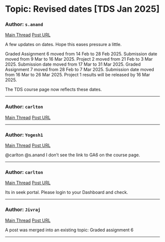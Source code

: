 # Topic: Revised dates [TDS Jan 2025]

### Author: `s.anand`
[Main Thread](https://discourse.onlinedegree.iitm.ac.in/t/revised-dates-tds-jan-2025/168506)
[Post URL](https://discourse.onlinedegree.iitm.ac.in/t/revised-dates-tds-jan-2025/168506/1)

[post_number]: 1
A few updates on dates. Hope this eases pressure a little.

Graded Assignment 6 moved from 14 Feb to 28 Feb 2025. Submission date moved from 9 Mar to 16 Mar 2025.
Project 2 moved from 21 Feb to 3 Mar 2025. Submission date moved from 17 Mar to 31 Mar 2025.
Graded Assignment 7 moved from 28 Feb to 7 Mar 2025. Submission date moved from 16 Mar to 26 Mar 2025.
Project 1 results will be released by 16 Mar 2025.

The TDS course page now reflects these dates.

---

### Author: `carlton`
[Main Thread](https://discourse.onlinedegree.iitm.ac.in/t/revised-dates-tds-jan-2025/168506)
[Post URL](https://discourse.onlinedegree.iitm.ac.in/t/revised-dates-tds-jan-2025/168506/2)

[post_number]: 2


---

### Author: `Yogesh1`
[Main Thread](https://discourse.onlinedegree.iitm.ac.in/t/revised-dates-tds-jan-2025/168506)
[Post URL](https://discourse.onlinedegree.iitm.ac.in/t/revised-dates-tds-jan-2025/168506/4)

[post_number]: 4
@carlton @s.anand I don’t see the link to GA6 on the course page.

---

### Author: `carlton`
[Main Thread](https://discourse.onlinedegree.iitm.ac.in/t/revised-dates-tds-jan-2025/168506)
[Post URL](https://discourse.onlinedegree.iitm.ac.in/t/revised-dates-tds-jan-2025/168506/5)

[post_number]: 5
Its in seek portal. Please login to your Dashboard and check.

[reply_to_post_number]: 4

---

### Author: `Jivraj`
[Main Thread](https://discourse.onlinedegree.iitm.ac.in/t/revised-dates-tds-jan-2025/168506)
[Post URL](https://discourse.onlinedegree.iitm.ac.in/t/revised-dates-tds-jan-2025/168506/6)

[post_number]: 6
A post was merged into an existing topic: Graded assignment 6

---
